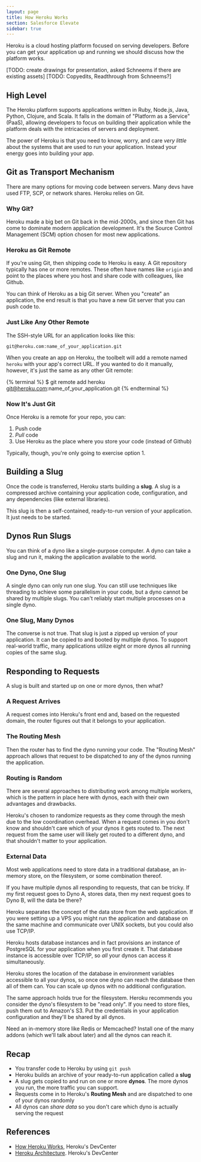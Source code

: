 ```yaml
---
layout: page
title: How Heroku Works
section: Salesforce Elevate
sidebar: true
---
```


Heroku is a cloud hosting platform focused on serving developers. Before you can get your application up and running we should discuss how the platform works.

[TODO: create drawings for presentation, asked Schneems if there are existing assets]
[TODO: Copyedits, Readthrough from Schneems?]

## High Level

The Heroku platform supports applications written in Ruby, Node.js, Java, Python, Clojure, and Scala. It falls in the domain of "Platform as a Service" (PaaS), allowing developers to focus on building their application while the platform deals with the intricacies of servers and deployment.

The power of Heroku is that you need to know, worry, and care *very little* about the systems that are used to run your application. Instead your energy goes into building your app.

## Git as Transport Mechanism

There are many options for moving code between servers. Many devs have used FTP, SCP, or network shares. Heroku relies on Git.

### Why Git?

Heroku made a big bet on Git back in the mid-2000s, and since then Git has come to dominate modern application development. It's the Source Control Management (SCM) option chosen for most new applications.

### Heroku as Git Remote

If you're using Git, then shipping code to Heroku is easy. A Git repository typically has one or more remotes. These often have names like `origin` and point to the places where you host and share code with colleagues, like Github.

You can think of Heroku as a big Git server. When you "create" an application, the end result is that you have a new Git server that you can push code to.

### Just Like Any Other Remote

The SSH-style URL for an application looks like this:

```plain
git@heroku.com:name_of_your_application.git
```

When you create an app on Heroku, the toolbelt will add a remote named `heroku` with your app's correct URL. If you wanted to do it manually, however, it's just the same as any other Git remote:

{% terminal %}
$ git remote add heroku git@heroku.com:name_of_your_application.git
{% endterminal %}

### Now It's Just Git

Once Heroku is a remote for your repo, you can:

1. Push code
2. *Pull* code
3. Use Heroku as the place where you store your code (instead of Github)

Typically, though, you're only going to exercise option 1.

## Building a Slug

Once the code is transferred, Heroku starts building a **slug**. A slug is a compressed archive containing your application code, configuration, and any dependencies (like external libraries).

This slug is then a self-contained, ready-to-run version of your application. It just needs to be started.

## Dynos Run Slugs

You can think of a dyno like a single-purpose computer. A dyno can take a slug and run it, making the application available to the world.

### One Dyno, One Slug

A single dyno can only run one slug. You can still use techniques like threading to achieve some parallelism in your code, but a dyno cannot be shared by multiple slugs. You can't reliably start multiple processes on a single dyno.

### One Slug, Many Dynos

The converse is not true. That slug is just a zipped up version of your application. It can be copied to and booted by multiple dynos. To support real-world traffic, many applications utilize eight or more dynos all running copies of the same slug.

## Responding to Requests

A slug is built and started up on one or more dynos, then what?

### A Request Arrives

A request comes into Heroku's front end and, based on the requested domain, the router figures out that it belongs to your application.

### The Routing Mesh

Then the router has to find the dyno running your code. The "Routing Mesh" approach allows that request to be dispatched to any of the dynos running the application.

### Routing is Random

There are several approaches to distributing work among multiple workers, which is the pattern in place here with dynos, each with their own advantages and drawbacks.

Heroku's chosen to randomize requests as they come through the mesh due to the low coordination overhead. When a request comes in you don't know and shouldn't care which of your dynos it gets routed to. The next request from the same user will likely get routed to a different dyno, and that shouldn't matter to your application.

### External Data

Most web applications need to store data in a traditional database, an in-memory store, on the filesystem, or some combination thereof.

If you have multiple dynos all responding to requests, that can be tricky. If my first request goes to Dyno A, stores data, then my next request goes to Dyno B, will the data be there?

Heroku separates the concept of the data store from the web application. If you were setting up a VPS you might run the application and database on the same machine and communicate over UNIX sockets, but you could also use TCP/IP.

Heroku hosts database instances and in fact provisions an instance of PostgreSQL for your application when you first create it. That database instance is accessible over TCP/IP, so *all* your dynos can access it simultaneously.

Heroku stores the location of the database in environment variables accessible to all your dynos, so once one dyno can reach the database then all of them can. You can scale up dynos with no additional configuration.

The same approach holds true for the filesystem. Heroku recommends you consider the dyno's filesystem to be "read only". If you need to store files, push them out to Amazon's S3. Put the credentials in your application configuration and they'll be shared by all dynos.

Need an in-memory store like Redis or Memcached? Install one of the many addons (which we'll talk about later) and all the dynos can reach it.

## Recap

* You transfer code to Heroku by using `git push`
* Heroku builds an archive of your ready-to-run application called a **slug**
* A slug gets copied to and run on one or more **dynos**. The more dynos you run, the more traffic you can support.
* Requests come in to Heroku's **Routing Mesh** and are dispatched to one of your dynos randomly
* All dynos can *share data* so you don't care which dyno is actually serving the request

## References

* [How Heroku Works](https://devcenter.heroku.com/articles/how-heroku-works), Heroku's DevCenter
* [Heroku Architecture](https://devcenter.heroku.com/categories/heroku-architecture). Heroku's DevCenter
